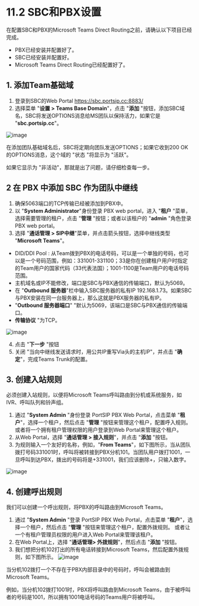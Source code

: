 # 11.2 SBC和PBX设置
在配置SBC和PBX的Microsoft Teams Direct Routing之前，请确认以下项目已经完成。
+ PBX已经安装并配置好了。
+ SBC已经安装并配置好。
+ Microsoft Teams Direct Routing已经配置好了。
## 1. 添加Team基础域   
1. 登录到SBC的Web Portal https://sbc.portsip.cc:8883/  
2. 选择菜单 "**设置 > Teams Base Domain**"，点击 "**添加** "按钮，添加SBC域名，SBC将发送OPTIONS消息给MS团队以保持活力，如果它是 "**sbc.portsip.cc**"。

![image](https://user-images.githubusercontent.com/112454775/218358426-a46dec26-fee4-4607-80a0-b3e8de5c2b5b.png)  
  
在添加团队基础域名后，SBC将定期向团队发送OPTIONS；如果它收到200 OK的OPTIONS消息，这个域的 "状态 "将显示为 "活跃"。

如果它显示为 "非活动"，那就是出了问题，请仔细检查每一步。

## 2 在 PBX 中添加 SBC 作为团队中继线   
1. 确保5063端口的TCP传输已经被添加到PBX中。
2. 以 "**System Administrator**"身份登录 PBX web portal，进入 "**租户** "菜单，选择需要管理的租户，点击 "**管理** "按钮；或者以该租户的 "**admin** "角色登录 PBX web portal。
3. 选择 "**通话管理 > SIP中继**"菜单，并点击箭头按钮，选择中继线类型 "**Microsoft Teams**"。
+ DID/DDI Pool : 从Team拨到PBX的电话号码，可以是一个单独的号码，也可以是一个号码范围，例如：331001-331100；33是你在创建租户用户时指定的Team用户的国家代码（33代表法国）；1001-1100是Team用户的电话号码范围。
+ 主机域名或IP不能修改，端口是SBC与PBX通信的传输端口，默认为5069。
+ 在 "**Outbound 服务器**"栏中输入SBC服务器的私有IP 192.168.1.73。如果SBC与PBX安装在同一台服务器上，那么这就是PBX服务器的私有IP。
+ "**Outbound 服务器端口**" "默认为5069，该端口是SBC与PBX通信的传输端口。
+ **传输协议** "为TCP。  
  
![image](https://user-images.githubusercontent.com/112454775/218360129-ea05ebf9-0a79-4b8a-875f-bf5dc8ea0734.png)
    
4. 点击 "**下一步** "按钮
5. 关闭 "当向中继线发送请求时，用公共IP重写Via头的主机IP"，并点击 "**确定**"，完成Teams Trunk的配置。
  
## 3. 创建入站规则   
必须创建入站规则，以便将Microsoft Teams呼叫路由到分机或系统服务，如IVR、呼叫队列和铃声组。
1. 通过 "**System Admin** "身份登录 PortSIP PBX Web Portal，点击菜单 "**租户**"，选择一个租户，然后点击 "**管理** "按钮来管理这个租户，配置呼入规则。 或者将一个拥有租户管理权限的用户登录到Web Portal来管理这个租户。
2. 从Web Portal，选择 "**通话管理 > 接入规则**"，并点击 "**添加** "按钮。
3. 为规则输入一个友好的名称，例如，"**From Teams**"，如下图所示，当从团队拨打号码331001时，呼叫将被转接到PBX分机101。当团队用户拨打1001，一旦呼叫到达PBX，拨出的号码将是+331001，我们应该删除+，只输入数字。
  
![image](https://user-images.githubusercontent.com/112454775/218361700-53de0089-eb11-4fb3-be5f-139dbf594515.png)
  

## 4. 创建呼出规则
我们可以创建一个呼出规则，将PBX的呼叫路由到Microsoft Teams。
   
1. 通过 "**System Admin** "登录 PortSIP PBX Web Portal，点击菜单 "**租户**"，选择一个租户，然后点击 "**管理** "按钮来管理这个租户，配置外拨规则。 或者让一个有租户管理员权限的用户进入Web Portal来管理该租户。
2. 在Web Portal上，选择 "**通话管理> 外拨规则**"，然后点击 "**添加** "按钮。
3. 我们想把分机102打出的所有电话转接到Microsoft Teams，然后配置外拨规则，如下图所示。
![image](https://user-images.githubusercontent.com/112454775/218363599-aa5943b4-f1f9-4335-b554-1a17f4e1a545.png)
  
当分机102拨打一个不存在于PBX内部目录中的号码时，呼叫会被路由到Microsoft Teams。
  
例如，当分机102拨打1001时，PBX将呼叫路由到Microsoft Teams，由于被呼叫者的号码是1001，所以拥有1001电话号码的Teams用户将被呼叫。
